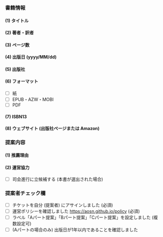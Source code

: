### 書籍情報

#### (1) タイトル

#### (2) 著者・訳者

#### (3) ページ数

#### (4) 出版日 (yyyy/MM/dd)

#### (5) 出版社

#### (6) フォーマット

- [ ] 紙
- [ ] EPUB・AZW・MOBI
- [ ] PDF

#### (7) ISBN13

#### (8) ウェブサイト (出版社ページまたは Amazon)

### 提案内容

#### (1) 推薦理由

#### (2) 運営協力

- [ ] 司会進行に立候補する (本書が選出された場合)

### 提案者チェック欄

- [ ] チケットを自分 (提案者) にアサインしました (必須)
- [ ] 運営ポリシーを確認しました https://aosn.github.io/policy (必須)
- [ ] ラベル「Aパート提案」「Bパート提案」「Cパート提案」を設定しました (複数設定可)
- [ ] (Aパートの場合のみ) 出版日が1年以内であることを確認しました
